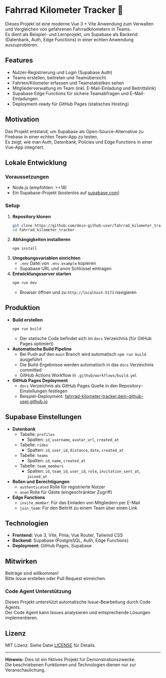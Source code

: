 # Fahrrad Kilometer Tracker 🚴



Dieses Projekt ist eine moderne Vue 3 + Vite Anwendung zum Verwalten und Vergleichen von gefahrenen Fahrradkilometern in Teams.  
Es dient als Beispiel- und Lernprojekt, um Supabase als Backend (Datenbank, Auth, Edge Functions) in einer echten Anwendung auszuprobieren.

## Features

- Nutzer-Registrierung und Login (Supabase Auth)
- Teams erstellen, beitreten und Teamübersicht
- Fahrten/Kilometer erfassen und Teamstatistiken sehen
- Mitgliederverwaltung im Team (inkl. E-Mail-Einladung und Beitrittslink)
- Supabase Edge Functions für sichere Teamabfragen und E-Mail-Einladungen
- Deployment-ready für GitHub Pages (statisches Hosting)

## Motivation

Das Projekt entstand, um Supabase als Open-Source-Alternative zu Firebase in einer echten Team-App zu testen.  
Es zeigt, wie man Auth, Datenbank, Policies und Edge Functions in einer Vue-App integriert.

## Lokale Entwicklung

### Voraussetzungen

- Node.js (empfohlen: >=18)
- Ein Supabase-Projekt (kostenlos auf [supabase.com](https://supabase.com))

### Setup

1. **Repository klonen**
   ```sh
   git clone https://github.com/dein-github-user/fahrrad_kilometer_tracker.git
   cd fahrrad_kilometer_tracker
   ```
2. **Abhängigkeiten installieren**
   ```sh
   npm install
   ```
3. **Umgebungsvariablen einrichten**
   - `.env` Datei von `.env.example` kopieren
   - Supabase URL und anon Schlüssel eintragen
4. **Entwicklungsserver starten**
   ```sh
   npm run dev
   ```
   - Browser öffnen und zu `http://localhost:5173` navigieren

## Produktion

- **Build erstellen**
  ```sh
  npm run build
  ```
  - Der statische Code befindet sich im `docs` Verzeichnis (für GitHub Pages optimiert)
- **Automatische Build Pipeline**
  - Bei Push auf den `main` Branch wird automatisch `npm run build` ausgeführt
  - Die Build-Ergebnisse werden automatisch in das `docs` Verzeichnis committed
  - GitHub Actions Workflow in `.github/workflows/build.yml`
- **GitHub Pages Deployment**
  - `docs` Verzeichnis als GitHub Pages Quelle in den Repository-Einstellungen festlegen
  - Beispiel-Deployment: [fahrrad-kilometer-tracker.dein-github-user.github.io](https://fahrrad-kilometer-tracker.dein-github-user.github.io)

## Supabase Einstellungen

- **Datenbank**
  - Tabelle: `profiles`
    - Spalten: `id`, `username`, `avatar_url`, `created_at`
  - Tabelle: `rides`
    - Spalten: `id`, `user_id`, `distance`, `date`, `created_at`
  - Tabelle: `teams`
    - Spalten: `id`, `name`, `created_at`
  - Tabelle: `team_members`
    - Spalten: `id`, `team_id`, `user_id`, `role`, `invitation_sent_at`, `joined_at`
- **Rollen und Berechtigungen**
  - `authenticated` Rolle für registrierte Nutzer
  - `anon` Rolle für Gäste (eingeschränkter Zugriff)
- **Edge Functions**
  - `invite_member`: Für das Einladen von Mitgliedern per E-Mail
  - `join_team`: Für den Beitritt zu einem Team über einen Link

## Technologien

- **Frontend:** Vue 3, Vite, Pinia, Vue Router, Tailwind CSS
- **Backend:** Supabase (PostgreSQL, Auth, Edge Functions)
- **Deployment:** GitHub Pages, Supabase

## Mitwirken

Beiträge sind willkommen!  
Bitte Issue erstellen oder Pull Request einreichen.

### Code Agent Unterstützung

Dieses Projekt unterstützt automatische Issue-Bearbeitung durch Code Agents.  
Der Code Agent kann Issues analysieren und entsprechende Lösungen implementieren.

## Lizenz

MIT Lizenz. Siehe Datei [LICENSE](LICENSE) für Details.

---

**Hinweis:** Dies ist ein fiktives Projekt für Demonstrationszwecke.  
Die beschriebenen Funktionen und Technologien dienen nur zur Veranschaulichung.
